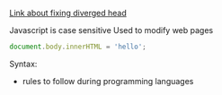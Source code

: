 [Link about fixing diverged head](https://stackoverflow.com/questions/2452226/master-branch-and-origin-master-have-diverged-how-to-undiverge-branches)

Javascript is case sensitive
Used to modify web pages
 ```js
document.body.innerHTML = 'hello';
```

Syntax:
- rules to follow during programming languages